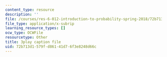 ```yaml
---
content_type: resource
description: ''
file: /courses/res-6-012-introduction-to-probability-spring-2018/72b713d1579fd86141d76f3e8248d66c_363JQxFwLXg.srt
file_type: application/x-subrip
learning_resource_types: []
ocw_type: OCWFile
resourcetype: Other
title: 3play caption file
uid: 72b713d1-579f-d861-41d7-6f3e8248d66c
---
```


